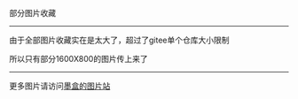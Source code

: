部分图片收藏

---- 
由于全部图片收藏实在是太大了，超过了gitee单个仓库大小限制

所以只有部分1600X800的图片传上来了

---
更多图片请访问[墨盒的图片站](http://image.inkroom.cn/album/1/)
